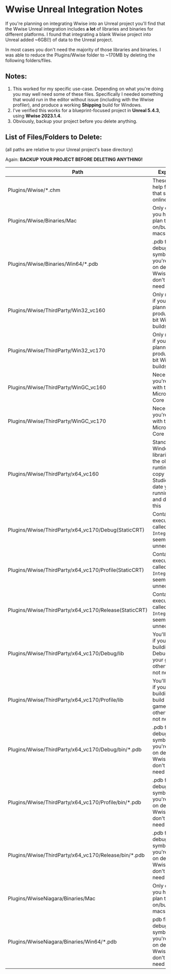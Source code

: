 # Wwise Unreal Integration Notes
If you're planning on integrating Wwise into an Unreal project you'll find that the Wwise Unreal integration includes **a lot** of libraries and binaries for different platforms. I found that integrating a blank Wwise project into Unreal added ~6GB(!) of data to the Unreal project.

In most cases you don't need the majority of those libraries and binaries. I was able to reduce the Plugins/Wwise folder to ~170MB by deleting the following folders/files.

## Notes:
1. This worked for my specific use-case. Depending on what you're doing you may well need some of these files. Specifically I needed something that would run in the editor without issue (including with the Wwise profiler), and produce a working **Shipping** build for Windows.
2. I've verified this works for a blueprint-focused project in **Unreal 5.4.3**, using **Wwise 2023.1.4**.
3. Obviously, backup your project before you delete anything.

## List of Files/Folders to Delete:
(all paths are relative to your Unreal project's base directory)

Again: **BACKUP YOUR PROJECT BEFORE DELETING ANYTHING!**

|Path                                                   |Explanation|
|-------------------------------------------------------|-----------|
|Plugins/Wwise/\*.chm									|These are just help files; all of that stuff is online anyway|
|Plugins/Wwise/Binaries/Mac								|Only delete if you have no plan to work on/build for macs|
|Plugins/Wwise/Binaries/Win64/*.pdb						|.pdb files are debugging symbols; unless you're planning on debugging Wwise itself I don't think you need these|
|Plugins/Wwise/ThirdParty/Win32_vc160					|Only necessary if you're planning on producing 32-bit Windows builds|
|Plugins/Wwise/ThirdParty/Win32_vc170					|Only necessary if you're planning on producing 32-bit Windows builds|
|Plugins/Wwise/ThirdParty/WinGC_vc160					|Necessary if you're working with the Microsoft Game Core API|
|Plugins/Wwise/ThirdParty/WinGC_vc170					|Necessary if you're working with the Microsoft Game Core API|
|Plugins/Wwise/ThirdParty/x64_vc160						|Standard 64-bit Windows libraries, but for the older vc160 runtime. If your copy of Visual Studio is up to date you'll be running vc170, and don't need this|
|Plugins/Wwise/ThirdParty/x64_vc170/Debug(StaticCRT)	|Contains an executable called `IntegrationDemo`; seems unnecessary|
|Plugins/Wwise/ThirdParty/x64_vc170/Profile(StaticCRT)	|Contains an executable called `IntegrationDemo`; seems unnecessary|
|Plugins/Wwise/ThirdParty/x64_vc170/Release(StaticCRT)	|Contains an executable called `IntegrationDemo`; seems unnecessary|
|Plugins/Wwise/ThirdParty/x64_vc170/Debug/lib			|You'll need this if you plan on building a Debug build of your game, but otherwise it's not necessary|
|Plugins/Wwise/ThirdParty/x64_vc170/Profile/lib			|You'll need this if you plan on building a Profile build of your game, but otherwise it's not necessary|
|Plugins/Wwise/ThirdParty/x64_vc170/Debug/bin/\*.pdb	|.pdb files are debugging symbols; unless you're planning on debugging Wwise itself I don't think you need these|
|Plugins/Wwise/ThirdParty/x64_vc170/Profile/bin/\*.pdb	|.pdb files are debugging symbols; unless you're planning on debugging Wwise itself I don't think you need these|
|Plugins/Wwise/ThirdParty/x64_vc170/Release/bin/\*.pdb	|.pdb files are debugging symbols; unless you're planning on debugging Wwise itself I don't think you need these|
|Plugins/WwiseNiagara/Binaries/Mac						|Only delete if you have no plan to work on/build for macs|
|Plugins/WwiseNiagara/Binaries/Win64/\*.pdb				|pdb files are debugging symbols; unless you're planning on debugging Wwise itself I don't think you need these|
